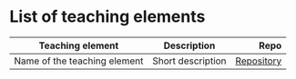 # List of teaching elements

| Teaching element             | Description       | Repo                                |
| ---------------------------- |:-----------------:| -----------------------------------:|
| Name of the teaching element | Short description | [Repository](http://www.github.com) |
